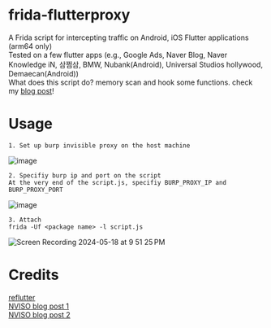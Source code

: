 # frida-flutterproxy
A Frida script for intercepting traffic on Android, iOS Flutter applications (arm64 only)<br>
Tested on a few flutter apps (e.g., Google Ads, Naver Blog, Naver Knowledge iN, 삼쩜삼, BMW, Nubank(Android), Universal Studios hollywood, Demaecan(Android))<br>
What does this script do? memory scan and hook some functions. check my [blog post](https://hackcatml.tistory.com/197)!

# Usage
```
1. Set up burp invisible proxy on the host machine
```
![image](https://github.com/hackcatml/frida-flutterproxy/assets/75507443/26692c67-4273-4e1b-814e-3af7c445caa3)

```
2. Specifiy burp ip and port on the script
At the very end of the script.js, specifiy BURP_PROXY_IP and BURP_PROXY_PORT
```
![image](https://github.com/hackcatml/frida-flutterproxy/assets/75507443/bc17b35b-a644-4b53-9dc7-8b76984585d2)

```
3. Attach
frida -Uf <package name> -l script.js
```
![Screen Recording 2024-05-18 at 9 51 25 PM](https://github.com/hackcatml/frida-flutterproxy/assets/75507443/16f82ac8-2431-41b4-92c3-be2af0302f1f)


# Credits
[reflutter](https://github.com/Impact-I/reFlutter)<br>
[NVISO blog post 1](https://blog.nviso.eu/2020/05/20/intercepting-flutter-traffic-on-android-x64/)<br>
[NVISO blog post 2](https://blog.nviso.eu/2022/08/18/intercept-flutter-traffic-on-ios-and-android-http-https-dio-pinning/)
